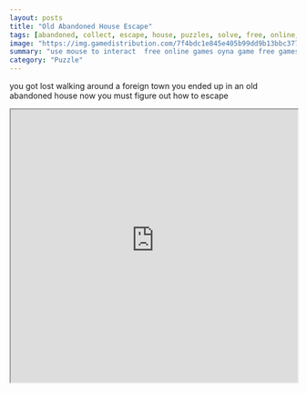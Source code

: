 ```yaml
---
layout: posts
title: "Old Abandoned House Escape"
tags: [abandoned, collect, escape, house, puzzles, solve, free, online, games, oyna, game, free, games, play, play, games]
image: "https://img.gamedistribution.com/7f4bdc1e845e405b99dd9b13bbc377ae.jpg"
summary: "use mouse to interact  free online games oyna game free games play play games"
category: "Puzzle"
---
```


you got lost walking around a foreign town you ended up in an old abandoned house now you must figure out how to escape

<iframe width="100%" height="480px;" src="https://flash.gamedistribution.com?game=7f4bdc1e845e405b99dd9b13bbc377ae"></iframe>